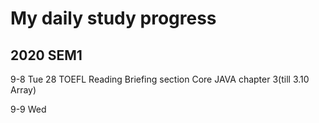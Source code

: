 # My daily study progress

## 2020 SEM1

9-8 Tue
28 TOEFL Reading Briefing section
Core JAVA chapter 3(till 3.10 Array)

9-9 Wed
